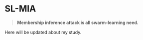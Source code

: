 # SL-MIA
> **Membership inference attack is all swarm-learning need.**

Here will be updated about my study.
